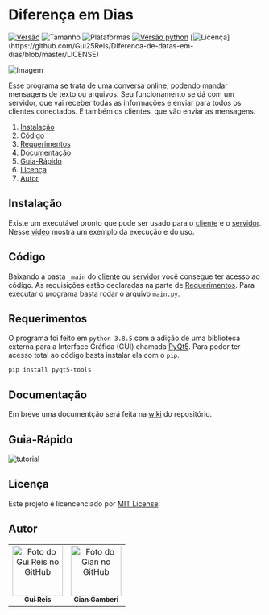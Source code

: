 # Diferença em Dias
[![Versão](https://img.shields.io/badge/version-v1.0.0-orange)](https://github.com/Gui25Reis/Chat-Gados/releases/tag/1.0.0)
![Tamanho](https://img.shields.io/badge/size-71%20MB-blue)
![Plataformas](https://img.shields.io/badge/plataforma-Windows-lightgrey?logo=windows)
[![Versão python](https://img.shields.io/badge/python-v3.8.5-blue?logo=python)](https://www.python.org/downloads/release/python-385/)
[![Licença](https://img.shields.io/badge/license-MIT-brightgreen?)](https://github.com/Gui25Reis/DIferenca-de-datas-em-dias/blob/master/LICENSE)


![Imagem]()

Esse programa se trata de uma conversa online, podendo mandar mensagens de texto ou arquivos. Seu funcionamento se dá com um servidor, que vai receber todas as informações e enviar para todos os clientes conectados. E também os clientes, que vão enviar as mensagens.

1. [Instalação](#instalação)
2. [Código](#código)
3. [Requerimentos](#requerimentos)
4. [Documentação](#documentação)
5. [Guia-Rápido](#guia-rápido)
6. [Licença](#licença)
7. [Autor](#autor)

## Instalação

Existe um executável pronto que pode ser usado para o [cliente](https://github.com/Gui25Reis/Chat-Gados/blob/main/_Cliente/Chat%20Gados.exe) e o [servidor](https://github.com/Gui25Reis/Chat-Gados/blob/main/_Cliente/Server%20Gados.exe). Nesse [vídeo](https://github.com/Gui25Reis/DIferenca-de-datas-em-dias/wiki/Demonstração) mostra um exemplo da execução e do uso.

## Código

Baixando a pasta ```_main``` do [cliente](https://github.com/Gui25Reis/Chat-Gados/tree/main/_Cliente/_main) ou [servidor](https://github.com/Gui25Reis/Chat-Gados/blob/main/_Server/Server%20Gados.exe)  você consegue ter acesso ao código. As requisições estão declaradas na parte de [Requerimentos](#requerimentos). Para executar o programa basta rodar o arquivo ```main.py```.

## Requerimentos
O programa foi feito em ```python 3.8.5``` com a adição de uma biblioteca externa para a Interface Gráfica (GUI) chamada [PyQt5](https://pypi.org/project/PyQt5/). Para poder ter acesso total ao código basta instalar ela com o ```pip```.

    pip install pyqt5-tools

## Documentação
Em breve uma documentção será feita na [wiki](https://github.com/Gui25Reis/Chat-Gados/wiki) do repositório.

## Guia-Rápido
![tutorial]()

## Licença
Este projeto é licencenciado por [MIT License](https://github.com/Gui25Reis/DIferenca-de-datas-em-dias/blob/master/LICENSE).

## Autor
<table>
    <tr>
        <td align="center">
            <a href="https://github.com/Gui25Reis">
                <img src="https://avatars1.githubusercontent.com/u/48360732" width="100px;" alt="Foto do Gui Reis no GitHub"/><br>
                <sub><b>Gui Reis</b></sub>
            </a>
        </td>
        <td align="center">
            <a href="https://github.com/giangamberi">
                <img src="https://avatars.githubusercontent.com/u/54535336" width="100px;" alt="Foto do Gian no GitHub"/><br>
                <sub><b>Gian Gamberi</b></sub>
            </a>
        </td>
    </tr>
</table>
